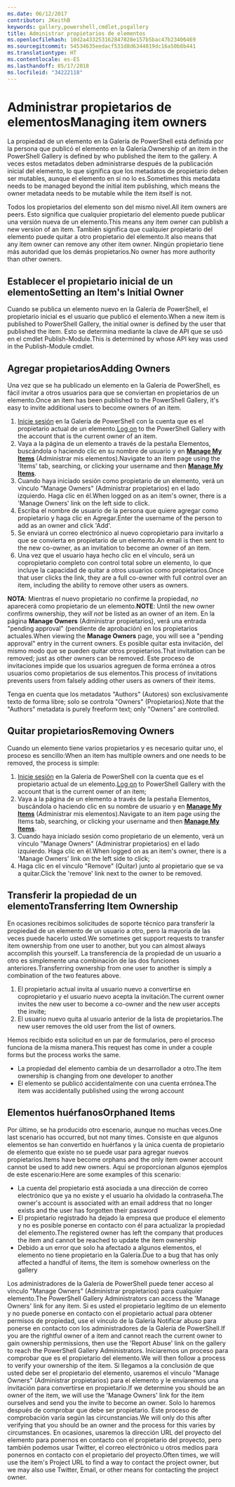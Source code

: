 ```yaml
---
ms.date: 06/12/2017
contributor: JKeithB
keywords: gallery,powershell,cmdlet,psgallery
title: Administrar propietarios de elementos
ms.openlocfilehash: 10d2a433253162847028e157b5bac47b23406469
ms.sourcegitcommit: 54534635eedacf531d8d6344019dc16a50b8b441
ms.translationtype: HT
ms.contentlocale: es-ES
ms.lasthandoff: 05/17/2018
ms.locfileid: "34222118"
---
```

# <a name="managing-item-owners"></a><span data-ttu-id="b6aa1-103">Administrar propietarios de elementos</span><span class="sxs-lookup"><span data-stu-id="b6aa1-103">Managing item owners</span></span>

<span data-ttu-id="b6aa1-104">La propiedad de un elemento en la Galería de PowerShell está definida por la persona que publicó el elemento en la Galería.</span><span class="sxs-lookup"><span data-stu-id="b6aa1-104">Ownership of an item in the PowerShell Gallery is defined by who published the item to the gallery.</span></span>
<span data-ttu-id="b6aa1-105">A veces estos metadatos deben administrarse después de la publicación inicial del elemento, lo que significa que los metadatos de propietario deben ser mutables, aunque el elemento en sí no lo es.</span><span class="sxs-lookup"><span data-stu-id="b6aa1-105">Sometimes this metadata needs to be managed beyond the initial item publishing, which means the owner metadata needs to be mutable while the item itself is not.</span></span>

<span data-ttu-id="b6aa1-106">Todos los propietarios del elemento son del mismo nivel.</span><span class="sxs-lookup"><span data-stu-id="b6aa1-106">All item owners are peers.</span></span>
<span data-ttu-id="b6aa1-107">Esto significa que cualquier propietario del elemento puede publicar una versión nueva de un elemento.</span><span class="sxs-lookup"><span data-stu-id="b6aa1-107">This means any item owner can publish a new version of an item.</span></span> <span data-ttu-id="b6aa1-108">También significa que cualquier propietario del elemento puede quitar a otro propietario del elemento.</span><span class="sxs-lookup"><span data-stu-id="b6aa1-108">It also means that any item owner can remove any other item owner.</span></span>
<span data-ttu-id="b6aa1-109">Ningún propietario tiene más autoridad que los demás propietarios.</span><span class="sxs-lookup"><span data-stu-id="b6aa1-109">No owner has more authority than other owners.</span></span>

## <a name="setting-an-items-initial-owner"></a><span data-ttu-id="b6aa1-110">Establecer el propietario inicial de un elemento</span><span class="sxs-lookup"><span data-stu-id="b6aa1-110">Setting an Item's Initial Owner</span></span>

<span data-ttu-id="b6aa1-111">Cuando se publica un elemento nuevo en la Galería de PowerShell, el propietario inicial es el usuario que publicó el elemento.</span><span class="sxs-lookup"><span data-stu-id="b6aa1-111">When a new item is published to PowerShell Gallery, the initial owner is defined by the user that published the item.</span></span> <span data-ttu-id="b6aa1-112">Esto se determina mediante la clave de API que se usó en el cmdlet Publish-Module.</span><span class="sxs-lookup"><span data-stu-id="b6aa1-112">This is determined by whose API key was used in the Publish-Module cmdlet.</span></span>

## <a name="adding-owners"></a><span data-ttu-id="b6aa1-113">Agregar propietarios</span><span class="sxs-lookup"><span data-stu-id="b6aa1-113">Adding Owners</span></span>

<span data-ttu-id="b6aa1-114">Una vez que se ha publicado un elemento en la Galería de PowerShell, es fácil invitar a otros usuarios para que se conviertan en propietarios de un elemento.</span><span class="sxs-lookup"><span data-stu-id="b6aa1-114">Once an item has been published to the PowerShell Gallery, it's easy to invite additional users to become owners of an item.</span></span>

1. <span data-ttu-id="b6aa1-115">[Inicie sesión](https://powershellgallery.com/users/account/LogOn) en la Galería de PowerShell con la cuenta que es el propietario actual de un elemento.</span><span class="sxs-lookup"><span data-stu-id="b6aa1-115">[Log on](https://powershellgallery.com/users/account/LogOn) to the PowerShell Gallery with the account that is the current owner of an item.</span></span>
2. <span data-ttu-id="b6aa1-116">Vaya a la página de un elemento a través de la pestaña Elementos, buscándola o haciendo clic en su nombre de usuario y en [**Manage My Items**](https://www.powershellgallery.com/account/Packages) (Administrar mis elementos).</span><span class="sxs-lookup"><span data-stu-id="b6aa1-116">Navigate to an item page using the 'Items' tab, searching, or clicking your username and then [**Manage My Items**](https://www.powershellgallery.com/account/Packages).</span></span>
3. <span data-ttu-id="b6aa1-117">Cuando haya iniciado sesión como propietario de un elemento, verá un vínculo "Manage Owners" (Administrar propietarios) en el lado izquierdo. Haga clic en él.</span><span class="sxs-lookup"><span data-stu-id="b6aa1-117">When logged on as an item's owner, there is a 'Manage Owners' link on the left side to click.</span></span>
4. <span data-ttu-id="b6aa1-118">Escriba el nombre de usuario de la persona que quiere agregar como propietario y haga clic en Agregar.</span><span class="sxs-lookup"><span data-stu-id="b6aa1-118">Enter the username of the person to add as an owner and click 'Add'.</span></span>
5. <span data-ttu-id="b6aa1-119">Se enviará un correo electrónico al nuevo copropietario para invitarlo a que se convierta en propietario de un elemento.</span><span class="sxs-lookup"><span data-stu-id="b6aa1-119">An email is then sent to the new co-owner, as an invitation to become an owner of an item.</span></span>
6. <span data-ttu-id="b6aa1-120">Una vez que el usuario haya hecho clic en el vínculo, será un copropietario completo con control total sobre un elemento, lo que incluye la capacidad de quitar a otros usuarios como propietarios.</span><span class="sxs-lookup"><span data-stu-id="b6aa1-120">Once that user clicks the link, they are a full co-owner with full control over an item, including the ability to remove other users as owners.</span></span>

<span data-ttu-id="b6aa1-121">**NOTA**: Mientras el nuevo propietario no confirme la propiedad, *no* aparecerá como propietario de un elemento.</span><span class="sxs-lookup"><span data-stu-id="b6aa1-121">**NOTE**: Until the new owner confirms ownership, they *will not* be listed as an owner of an item.</span></span>
<span data-ttu-id="b6aa1-122">En la página **Manage Owners** (Administrar propietarios), verá una entrada "pending approval" (pendiente de aprobación) en los propietarios actuales.</span><span class="sxs-lookup"><span data-stu-id="b6aa1-122">When viewing the **Manage Owners** page, you will see a "pending approval" entry in the current owners.</span></span>
<span data-ttu-id="b6aa1-123">Es posible quitar esta invitación, del mismo modo que se pueden quitar otros propietarios.</span><span class="sxs-lookup"><span data-stu-id="b6aa1-123">That invitation can be removed; just as other owners can be removed.</span></span>
<span data-ttu-id="b6aa1-124">Este proceso de invitaciones impide que los usuarios agreguen de forma errónea a otros usuarios como propietarios de sus elementos.</span><span class="sxs-lookup"><span data-stu-id="b6aa1-124">This process of invitations prevents users from falsely adding other users as owners of their items.</span></span>

<span data-ttu-id="b6aa1-125">Tenga en cuenta que los metadatos "Authors" (Autores) son exclusivamente texto de forma libre; solo se controla "Owners" (Propietarios).</span><span class="sxs-lookup"><span data-stu-id="b6aa1-125">Note that the "Authors" metadata is purely freeform text; only "Owners" are controlled.</span></span>


## <a name="removing-owners"></a><span data-ttu-id="b6aa1-126">Quitar propietarios</span><span class="sxs-lookup"><span data-stu-id="b6aa1-126">Removing Owners</span></span>

<span data-ttu-id="b6aa1-127">Cuando un elemento tiene varios propietarios y es necesario quitar uno, el proceso es sencillo:</span><span class="sxs-lookup"><span data-stu-id="b6aa1-127">When an item has multiple owners and one needs to be removed, the process is simple:</span></span>

1. <span data-ttu-id="b6aa1-128">[Inicie sesión](https://powershellgallery.com/users/account/LogOn) en la Galería de PowerShell con la cuenta que es el propietario actual de un elemento.</span><span class="sxs-lookup"><span data-stu-id="b6aa1-128">[Log on](https://powershellgallery.com/users/account/LogOn) to PowerShell Gallery with the account that is the current owner of an item;</span></span>
2. <span data-ttu-id="b6aa1-129">Vaya a la página de un elemento a través de la pestaña Elementos, buscándola o haciendo clic en su nombre de usuario y en [**Manage My Items**](https://www.powershellgallery.com/account/Packages) (Administrar mis elementos).</span><span class="sxs-lookup"><span data-stu-id="b6aa1-129">Navigate to an item page using the Items tab, searching, or clicking your username and then [**Manage My Items**](https://www.powershellgallery.com/account/Packages).</span></span>
3. <span data-ttu-id="b6aa1-130">Cuando haya iniciado sesión como propietario de un elemento, verá un vínculo "Manage Owners" (Administrar propietarios) en el lado izquierdo. Haga clic en él.</span><span class="sxs-lookup"><span data-stu-id="b6aa1-130">When logged on as an item's owner, there is a 'Manage Owners' link on the left side to click;</span></span>
4. <span data-ttu-id="b6aa1-131">Haga clic en el vínculo "Remove" (Quitar) junto al propietario que se va a quitar.</span><span class="sxs-lookup"><span data-stu-id="b6aa1-131">Click the 'remove' link next to the owner to be removed.</span></span>



## <a name="transferring-item-ownership"></a><span data-ttu-id="b6aa1-132">Transferir la propiedad de un elemento</span><span class="sxs-lookup"><span data-stu-id="b6aa1-132">Transferring Item Ownership</span></span>

<span data-ttu-id="b6aa1-133">En ocasiones recibimos solicitudes de soporte técnico para transferir la propiedad de un elemento de un usuario a otro, pero la mayoría de las veces puede hacerlo usted.</span><span class="sxs-lookup"><span data-stu-id="b6aa1-133">We sometimes get support requests to transfer item ownership from one user to another, but you can almost always accomplish this yourself.</span></span>
<span data-ttu-id="b6aa1-134">La transferencia de la propiedad de un usuario a otro es simplemente una combinación de las dos funciones anteriores.</span><span class="sxs-lookup"><span data-stu-id="b6aa1-134">Transferring ownership from one user to another is simply a combination of the two features above.</span></span>

1. <span data-ttu-id="b6aa1-135">El propietario actual invita al usuario nuevo a convertirse en copropietario y el usuario nuevo acepta la invitación.</span><span class="sxs-lookup"><span data-stu-id="b6aa1-135">The current owner invites the new user to become a co-owner and the new user accepts the invite;</span></span>
2. <span data-ttu-id="b6aa1-136">El usuario nuevo quita al usuario anterior de la lista de propietarios.</span><span class="sxs-lookup"><span data-stu-id="b6aa1-136">The new user removes the old user from the list of owners.</span></span>

<span data-ttu-id="b6aa1-137">Hemos recibido esta solicitud en un par de formularios, pero el proceso funciona de la misma manera.</span><span class="sxs-lookup"><span data-stu-id="b6aa1-137">This request has come in under a couple forms but the process works the same.</span></span>

- <span data-ttu-id="b6aa1-138">La propiedad del elemento cambia de un desarrollador a otro.</span><span class="sxs-lookup"><span data-stu-id="b6aa1-138">The item ownership is changing from one developer to another</span></span>
- <span data-ttu-id="b6aa1-139">El elemento se publicó accidentalmente con una cuenta errónea.</span><span class="sxs-lookup"><span data-stu-id="b6aa1-139">The item was accidentally published using the wrong account</span></span>


## <a name="orphaned-items"></a><span data-ttu-id="b6aa1-140">Elementos huérfanos</span><span class="sxs-lookup"><span data-stu-id="b6aa1-140">Orphaned Items</span></span>

<span data-ttu-id="b6aa1-141">Por último, se ha producido otro escenario, aunque no muchas veces.</span><span class="sxs-lookup"><span data-stu-id="b6aa1-141">One last scenario has occurred, but not many times.</span></span>
<span data-ttu-id="b6aa1-142">Consiste en que algunos elementos se han convertido en huérfanos y la única cuenta de propietario de elemento que existe no se puede usar para agregar nuevos propietarios.</span><span class="sxs-lookup"><span data-stu-id="b6aa1-142">Items have become orphans and the only item owner account cannot be used to add new owners.</span></span>
<span data-ttu-id="b6aa1-143">Aquí se proporcionan algunos ejemplos de este escenario:</span><span class="sxs-lookup"><span data-stu-id="b6aa1-143">Here are some examples of this scenario:</span></span>

- <span data-ttu-id="b6aa1-144">La cuenta del propietario está asociada a una dirección de correo electrónico que ya no existe y el usuario ha olvidado la contraseña.</span><span class="sxs-lookup"><span data-stu-id="b6aa1-144">The owner's account is associated with an email address that no longer exists and the user has forgotten their password</span></span>
- <span data-ttu-id="b6aa1-145">El propietario registrado ha dejado la empresa que produce el elemento y no es posible ponerse en contacto con él para actualizar la propiedad del elemento.</span><span class="sxs-lookup"><span data-stu-id="b6aa1-145">The registered owner has left the company that produces the item and cannot be reached to update the item ownership</span></span>
- <span data-ttu-id="b6aa1-146">Debido a un error que solo ha afectado a algunos elementos, el elemento no tiene propietario en la Galería.</span><span class="sxs-lookup"><span data-stu-id="b6aa1-146">Due to a bug that has only affected a handful of items, the item is somehow ownerless on the gallery</span></span>

<span data-ttu-id="b6aa1-147">Los administradores de la Galería de PowerShell puede tener acceso al vínculo "Manage Owners" (Administrar propietarios) para cualquier elemento.</span><span class="sxs-lookup"><span data-stu-id="b6aa1-147">The PowerShell Gallery Administrators can access the 'Manage Owners' link for any item.</span></span>
<span data-ttu-id="b6aa1-148">Si es usted el propietario legítimo de un elemento y no puede ponerse en contacto con el propietario actual para obtener permisos de propiedad, use el vínculo de la Galería Notificar abuso para ponerse en contacto con los administradores de la Galería de PowerShell.</span><span class="sxs-lookup"><span data-stu-id="b6aa1-148">If you are the rightful owner of a item and cannot reach the current owner to gain ownership permissions, then use the 'Report Abuse' link on the gallery to reach the PowerShell Gallery Administrators.</span></span>
<span data-ttu-id="b6aa1-149">Iniciaremos un proceso para comprobar que es el propietario del elemento.</span><span class="sxs-lookup"><span data-stu-id="b6aa1-149">We will then follow a process to verify your ownership of the item.</span></span>
<span data-ttu-id="b6aa1-150">Si llegamos a la conclusión de que usted debe ser el propietario del elemento, usaremos el vínculo "Manage Owners" (Administrar propietarios) para el elemento y le enviaremos una invitación para convertirse en propietario.</span><span class="sxs-lookup"><span data-stu-id="b6aa1-150">If we determine you should be an owner of the item, we will use the 'Manage Owners' link for the item ourselves and send you the invite to become an owner.</span></span>
<span data-ttu-id="b6aa1-151">Solo lo haremos después de comprobar que debe ser propietario. Este proceso de comprobación varía según las circunstancias.</span><span class="sxs-lookup"><span data-stu-id="b6aa1-151">We will only do this after verifying that you should be an owner and the process for this varies by circumstances.</span></span>
<span data-ttu-id="b6aa1-152">En ocasiones, usaremos la dirección URL del proyecto del elemento para ponernos en contacto con el propietario del proyecto, pero también podemos usar Twitter, el correo electrónico u otros medios para ponernos en contacto con el propietario del proyecto.</span><span class="sxs-lookup"><span data-stu-id="b6aa1-152">Often times, we will use the item's Project URL to find a way to contact the project owner, but we may also use Twitter, Email, or other means for contacting the project owner.</span></span>